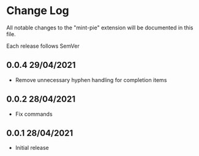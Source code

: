 # Change Log

All notable changes to the "mint-pie" extension will be documented in this file.

Each release follows SemVer

## 0.0.4 29/04/2021

- Remove unnecessary hyphen handling for completion items

## 0.0.2 28/04/2021

- Fix commands

## 0.0.1 28/04/2021

- Initial release
